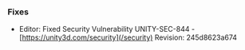 ### Fixes

*   Editor: Fixed Security Vulnerability UNITY-SEC-844 - [https://unity3d.com/security](/security) Revision: 245d8623a674
